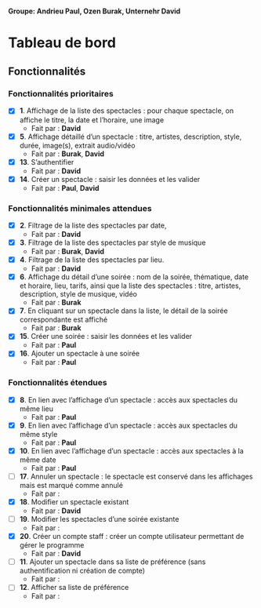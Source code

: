 #### Groupe: Andrieu Paul, Ozen Burak, Unternehr David

# Tableau de bord

## Fonctionnalités

### Fonctionnalités prioritaires

- [X] **1**. Affichage de la liste des spectacles : pour chaque spectacle, on affiche le titre, la date et
  l’horaire, une image
  - Fait par : **David** 
- [X] **5**. Affichage détaillé d’un spectacle : titre, artistes, description, style, durée, image(s),
  extrait audio/vidéo
  - Fait par : **Burak**, **David**
- [X] **13**. S’authentifier
  - Fait par : **David**
- [X] **14**. Créer un spectacle : saisir les données et les valider
  - Fait par : **Paul**, **David**

### Fonctionnalités minimales attendues

- [X] **2**. Filtrage de la liste des spectacles par date,
  - Fait par : **David**
- [X] **3**. Filtrage de la liste des spectacles par style de musique
  - Fait par : **Burak**, **David**
- [X] **4**. Filtrage de la liste des spectacles par lieu.
  - Fait par : **David**
- [X] **6**. Affichage du détail d’une soirée : nom de la soirée, thématique, date et horaire, lieu,
  tarifs, ainsi que la liste des spectacles : titre, artistes, description, style de musique, vidéo
  - Fait par : **Burak**
- [X] **7**. En cliquant sur un spectacle dans la liste, le détail de la soirée correspondante est affiché
  - Fait par : **Burak**
- [X] **15**. Créer une soirée : saisir les données et les valider
  - Fait par : **Paul**
- [X] **16**. Ajouter un spectacle à une soirée
  - Fait par : **Paul**

### Fonctionnalités étendues

- [X] **8**. En lien avec l’affichage d’un spectacle : accès aux spectacles du même lieu
  - Fait par : **Paul**
- [X] **9**. En lien avec l’affichage d’un spectacle : accès aux spectacles du même style
  - Fait par : **Paul**
- [X] **10**. En lien avec l’affichage d’un spectacle : accès aux spectacles à la même date
  - Fait par : **Paul**
- [ ] **17**. Annuler un spectacle : le spectacle est conservé dans les affichages mais est marqué
  comme annulé
  - Fait par :
- [X] **18**. Modifier un spectacle existant
  - Fait par : **David**
- [ ] **19**. Modifier les spectacles d’une soirée existante
  - Fait par :
- [X] **20**. Créer un compte staff : créer un compte utilisateur permettant de gérer le programme
  - Fait par : **David**
- [ ] **11**. Ajouter un spectacle dans sa liste de préférence (sans authentification ni création de
  compte)
  - Fait par :
- [ ] **12**. Afficher sa liste de préférence
  - Fait par :